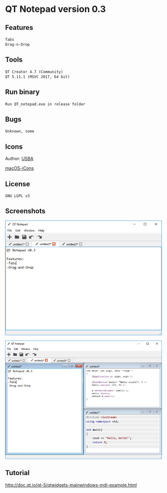 # QT Notepad version 0.3

## Features

	Tabs
	Drag-n-Drop

## Tools

	QT Creator 4.7 (Community)
	QT 5.11.1 (MSVC 2017, 64 bit)

## Run binary

	Run QT_notepad.exe in release folder

## Bugs

	Unknown, some

## Icons

Author: [USBA](https://github.com/USBA)

[macOS-iCons](https://github.com/USBA/macOS-iCons)

## License

	GNU LGPL v3

## Screenshots
	
![](/qt_notepad_screenshot.png?raw=true)

![](/qt_notepad_screenshot1.png?raw=true)

## Tutorial

http://doc.qt.io/qt-5/qtwidgets-mainwindows-mdi-example.html
